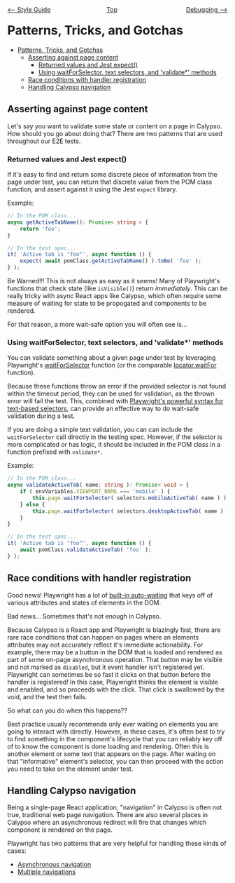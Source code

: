 <div style="width: 45%; float:left" align="left"><a href="./style_guide.md"><-- Style Guide</a> </div>
<div style="width: 5%; float:left" align="center"><a href="./../README.md">Top</a></div>
<div style="width: 45%; float:right"align="right"><a href="./debugging.md">Debugging --></a> </div>

# Patterns, Tricks, and Gotchas

<!-- TOC -->

- [Patterns, Tricks, and Gotchas](#patterns-tricks-and-gotchas)
  - [Asserting against page content](#asserting-against-page-content)
    - [Returned values and Jest expect()](#returned-values-and-jest-expect)
	- [Using waitForSelector, text selectors, and 'validate*' methods](#using-waitforselector-text-selectors-and-validate-methods)
  - [Race conditions with handler registration](#race-conditions-with-handler-registration)
  - [Handling Calypso navigation](#handling-calypso-navigation)

<!-- /TOC -->

## Asserting against page content

Let's say you want to validate some state or content on a page in Calypso. How should you go about doing that? There are two patterns that are used throughout our E2E tests.

### Returned values and Jest expect()

If it's easy to find and return some discrete piece of information from the page under test, you can return that discrete value from the POM class function, and assert against it using the Jest `expect` library.

Example:

```typescript
// In the POM class...
async getActiveTabName(): Promise< string > {
	return 'foo';
}

// In the test spec...
it( 'Active tab is "foo"', async function () {
	expect( await pomClass.getActiveTabName() ).toBe( 'foo' );
} );
```

Be Warned!!! This is not always as easy as it seems! Many of Playwright's functions that check state (like `isVisible()`) return _immediately_. This can be really tricky with async React apps like Calypso, which often require some measure of waiting for state to be propogated and components to be rendered.

For that reason, a more wait-safe option you will often see is...

### Using waitForSelector, text selectors, and 'validate*' methods

You can validate something about a given page under test by leveraging Playwright's [waitForSelector](https://playwright.dev/docs/api/class-page#page-wait-for-selector) function (or the comparable [locator.waitFor](https://playwright.dev/docs/api/class-locator#locator-wait-for) function).

Because these functions throw an error if the provided selector is not found within the timeout period, they can be used for validation, as the thrown error will fail the test. This, combined with [Playwright's powerful syntax for text-based selectors](https://playwright.dev/docs/selectors#text-selector), can provide an effective way to do wait-safe validation during a test.

If you are doing a simple text validation, you can can include the `waitForSelector` call directly in the testing spec. However, if the selector is more complicated or has logic, it should be included in the POM class in a function prefixed with `validate*`.

Example:

```typescript
// In the POM class...
async validateActiveTab( name: string ): Promise< void > {
	if ( envVariables.VIEWPORT_NAME === 'mobile' ) {
		this.page.waitForSelector( selectors.mobileActiveTab( name ) );
	} else {
		this.page.waitForSelector( selectors.desktopActiveTab( name ) );
	}
}

// In the test spec...
it( 'Active tab is "foo"', async function () {
	await pomClass.validateActiveTab( 'foo' );
} );
```

## Race conditions with handler registration

Good news! Playwright has a lot of [built-in auto-waiting](https://playwright.dev/docs/actionability) that keys off of various attributes and states of elements in the DOM.

Bad news... Sometimes that's not enough in Calypso.

Because Calypso is a React app and Playwright is blazingly fast, there are rare race conditions that can happen on pages where an elements attributes may not accurately reflect it's immediate actionability. For example, there may be a button in the DOM that is loaded and rendered as part of some on-page asynchronous operation. That button may be visible and not marked as `disabled`, but it event handler isn't registered yet. Playwright can sometimes be so fast it clicks on that button before the handler is registered! In this case, Playwright thinks the element is visible and enabled, and so proceeds with the click. That click is swallowed by the void, and the test then fails.

So what can you do when this happens??

Best practice usually recommends only ever waiting on elements you are going to interact with directly. However, in these cases, it's often best to try to find something in the component's lifecycle that you can reliably key off of to know the component is done loading and rendering. Often this is another element or some text that appears on the page. After waiting on that "informative" element's selector, you can then proceed with the action you need to take on the element under test.

## Handling Calypso navigation

Being a single-page React application, "navigation" in Calypso is often not true, traditional web page navigation. There are also several places in Calypso where an asynchronous redirect will fire that changes which component is rendered on the page.

Playwright has two patterns that are very helpful for handling these kinds of cases:

- [Asynchronous navigation](https://playwright.dev/docs/navigations#asynchronous-navigation)
- [Multiple navigations](https://playwright.dev/docs/navigations#multiple-navigations)